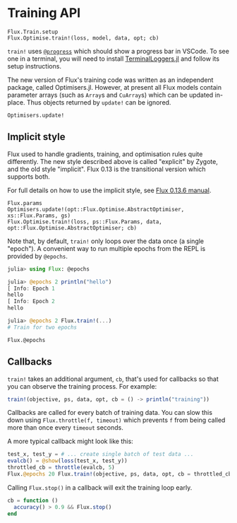 # Training API

```@docs
Flux.Train.setup
Flux.Optimise.train!(loss, model, data, opt; cb)
```

`train!` uses [`@progress`](https://github.com/JuliaLogging/ProgressLogging.jl) which should show a progress bar in VSCode.
To see one in a terminal, you will need to install [TerminalLoggers.jl](https://github.com/JuliaLogging/TerminalLoggers.jl)
and follow its setup instructions.

The new version of Flux's training code was written as an independent package, called Optimisers.jl.
However, at present all Flux models contain parameter arrays (such as `Array`s and `CuArray`s)
which can be updated in-place. Thus objects returned by `update!` can be ignored.

```@docs
Optimisers.update!
```

## Implicit style

Flux used to handle gradients, training, and optimisation rules quite differently.
The new style described above is called "explicit" by Zygote, and the old style "implicit".
Flux 0.13 is the transitional version which supports both.

For full details on how to use the implicit style, see [Flux 0.13.6 manual](https://fluxml.ai/Flux.jl/v0.13.6/training/training/).

```@docs
Flux.params
Optimisers.update!(opt::Flux.Optimise.AbstractOptimiser, xs::Flux.Params, gs)
Flux.Optimise.train!(loss, ps::Flux.Params, data, opt::Flux.Optimise.AbstractOptimiser; cb)
```

Note that, by default, `train!` only loops over the data once (a single "epoch").
A convenient way to run multiple epochs from the REPL is provided by `@epochs`.

```julia
julia> using Flux: @epochs

julia> @epochs 2 println("hello")
[ Info: Epoch 1
hello
[ Info: Epoch 2
hello

julia> @epochs 2 Flux.train!(...)
# Train for two epochs
```

```@docs
Flux.@epochs
```

## Callbacks

`train!` takes an additional argument, `cb`, that's used for callbacks so that you can observe the training process. For example:

```julia
train!(objective, ps, data, opt, cb = () -> println("training"))
```

Callbacks are called for every batch of training data. You can slow this down using `Flux.throttle(f, timeout)` which prevents `f` from being called more than once every `timeout` seconds.

A more typical callback might look like this:

```julia
test_x, test_y = # ... create single batch of test data ...
evalcb() = @show(loss(test_x, test_y))
throttled_cb = throttle(evalcb, 5)
Flux.@epochs 20 Flux.train!(objective, ps, data, opt, cb = throttled_cb)
```

Calling `Flux.stop()` in a callback will exit the training loop early.

```julia
cb = function ()
  accuracy() > 0.9 && Flux.stop()
end
```

